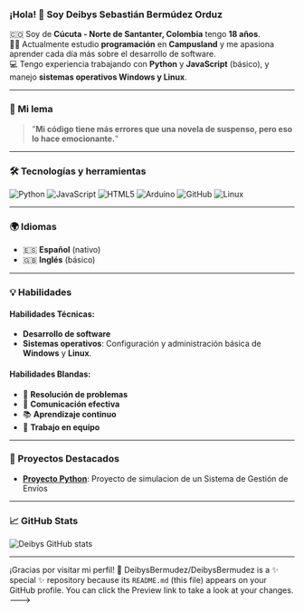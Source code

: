 ### ¡Hola! 👋 Soy Deibys Sebastián Bermúdez Orduz

🇨🇴 Soy de **Cúcuta - Norte de Santanter, Colombia** tengo **18 años**.  
🧑‍💻 Actualmente estudio **programación** en **Campusland** y me apasiona aprender cada día más sobre el desarrollo de software.  
💻 Tengo experiencia trabajando con **Python** y **JavaScript** (básico), y manejo **sistemas operativos Windows y Linux**.

---
### 🌟 Mi lema
> "**Mi código tiene más errores que una novela de suspenso, pero eso lo hace emocionante.**"  

---

### 🛠 Tecnologías y herramientas

![Python](https://img.shields.io/badge/Python-3776AB?style=flat-square&logo=python&logoColor=white)    ![JavaScript](https://img.shields.io/badge/JavaScript-F7DF1E?style=flat-square&logo=javascript&logoColor=black) ![HTML5](https://img.shields.io/badge/HTML5-E34F26?style=flat-square&logo=html5&logoColor=white)
![Arduino](https://img.shields.io/badge/Arduino-00979D?style=flat-square&logo=arduino&logoColor=white) ![GitHub](https://img.shields.io/badge/GitHub-181717?style=flat-square&logo=github&logoColor=white) ![Linux](https://img.shields.io/badge/Linux-FCC624?style=flat-square&logo=linux&logoColor=black) 

---

### 🌍 Idiomas
- 🇪🇸 **Español** (nativo)
- 🇬🇧 **Inglés** (básico)

---

### 💡 Habilidades
#### Habilidades Técnicas:
- **Desarrollo de software**
- **Sistemas operativos**: Configuración y administración básica de **Windows** y **Linux**.

#### Habilidades Blandas:
- 🧩 **Resolución de problemas**
- 💬 **Comunicación efectiva**
- 📚 **Aprendizaje continuo**
- 🤝 **Trabajo en equipo**

---

### 🚀 Proyectos Destacados
- **[Proyecto Python](https://github.com/yansrivera/Proyecto_Python_RiveraYanstrresky_BermudezDeibys_RodriguezSamuel)**: Proyecto de simulacion de un Sistema de Gestión de Envíos

---

### 📈 GitHub Stats
![Deibys GitHub stats](https://github-readme-stats.vercel.app/api?username=DeibysBermudez&show_icons=true&theme=radical)

---

¡Gracias por visitar mi perfil! 🚀
DeibysBermudez/DeibysBermudez is a ✨ special ✨ repository because its `README.md` (this file) appears on your GitHub profile.
You can click the Preview link to take a look at your changes.
--->
